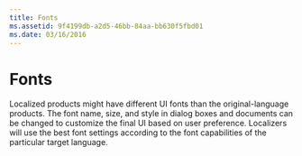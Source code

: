 ```yaml
---
title: Fonts
ms.assetid: 9f4199db-a2d5-46bb-84aa-bb630f5fbd01
ms.date: 03/16/2016
---
```



# Fonts

Localized products might have different UI fonts than the original-language products. The font name, size, and style in dialog boxes and documents can be changed to customize the final UI based on user preference. Localizers will use the best font settings according to the font capabilities of the particular target language.



